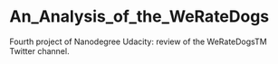 # An_Analysis_of_the_WeRateDogs
Fourth project of Nanodegree Udacity: review of the WeRateDogsTM Twitter channel.

